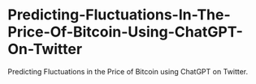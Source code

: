 # Predicting-Fluctuations-In-The-Price-Of-Bitcoin-Using-ChatGPT-On-Twitter
Predicting Fluctuations in the Price of Bitcoin using ChatGPT on Twitter.
